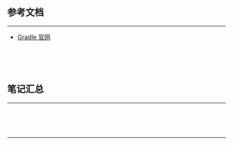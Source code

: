 ## 参考文档

---

* [Gradle 官网](https://gradle.org/)



<br/><br/><br/>



## 笔记汇总

---





<br/><br/><br/>

---

